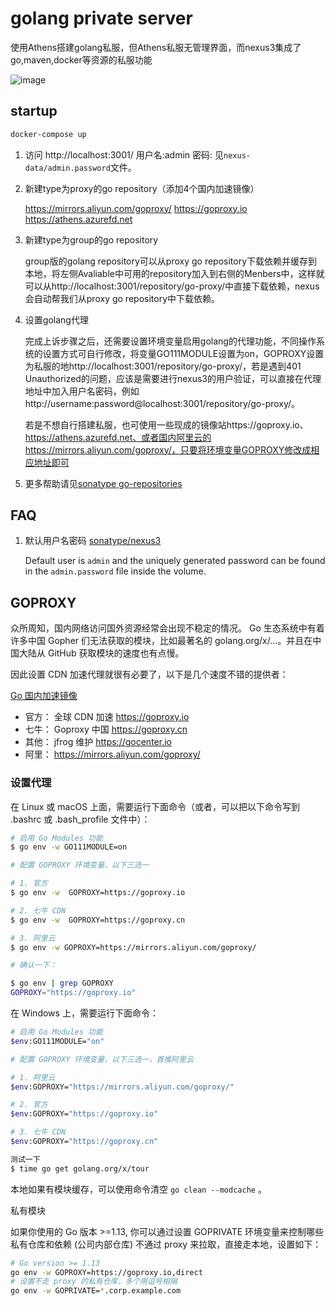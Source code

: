 
# golang private server

使用Athens搭建golang私服，但Athens私服无管理界面，而nexus3集成了go,maven,docker等资源的私服功能

![image](https://user-images.githubusercontent.com/1940588/75411600-c4afb680-595a-11ea-9c5c-c4d5e5fa79c1.png)

## startup

```bash
docker-compose up
```

1. 访问 http://localhost:3001/ 用户名:admin 密码: 见`nexus-data/admin.password`文件。
1. 新建type为proxy的go repository（添加4个国内加速镜像）

    https://mirrors.aliyun.com/goproxy/
    https://goproxy.io
    https://athens.azurefd.net

1. 新建type为group的go repository

    group版的golang repository可以从proxy go repository下载依赖并缓存到本地，将左侧Avaliable中可用的repository加入到右侧的Menbers中，这样就可以从http://localhost:3001/repository/go-proxy/中直接下载依赖，nexus会自动帮我们从proxy go repository中下载依赖。

1. 设置golang代理

    完成上诉步骤之后，还需要设置环境变量启用golang的代理功能，不同操作系统的设置方式可自行修改，将变量GO111MODULE设置为on，GOPROXY设置为私服的地http://localhost:3001/repository/go-proxy/，若是遇到401 Unauthorized的问题，应该是需要进行nexus3的用户验证，可以直接在代理地址中加入用户名密码，例如http://username:password@localhost:3001/repository/go-proxy/。

    若是不想自行搭建私服，也可使用一些现成的镜像站https://goproxy.io、https://athens.azurefd.net、或者国内阿里云的https://mirrors.aliyun.com/goproxy/，只要将环境变量GOPROXY修改成相应地址即可

1. 更多帮助请见[sonatype go-repositories](https://help.sonatype.com/repomanager3/formats/go-repositories)

## FAQ

1. 默认用户名密码 [sonatype/nexus3](https://hub.docker.com/r/sonatype/nexus3/)

    Default user is `admin` and the uniquely generated password can be found in the `admin.password` file inside the volume.

## GOPROXY

众所周知，国内网络访问国外资源经常会出现不稳定的情况。 Go 生态系统中有着许多中国 Gopher 们无法获取的模块，比如最著名的 golang.org/x/...。并且在中国大陆从 GitHub 获取模块的速度也有点慢。

因此设置 CDN 加速代理就很有必要了，以下是几个速度不错的提供者：

[Go 国内加速镜像](https://learnku.com/go/wikis/38122)

- 官方： 全球 CDN 加速 https://goproxy.io
- 七牛： Goproxy 中国 https://goproxy.cn
- 其他： jfrog 维护   https://gocenter.io
- 阿里： https://mirrors.aliyun.com/goproxy/

### 设置代理

在 Linux 或 macOS 上面，需要运行下面命令（或者，可以把以下命令写到 .bashrc 或 .bash_profile 文件中）：

```bash
# 启用 Go Modules 功能
$ go env -w GO111MODULE=on

# 配置 GOPROXY 环境变量，以下三选一

# 1. 官方
$ go env -w  GOPROXY=https://goproxy.io

# 2. 七牛 CDN
$ go env -w  GOPROXY=https://goproxy.cn

# 3. 阿里云
$ go env -w GOPROXY=https://mirrors.aliyun.com/goproxy/

# 确认一下：

$ go env | grep GOPROXY
GOPROXY="https://goproxy.io"
```

在 Windows 上，需要运行下面命令：

```bash
# 启用 Go Modules 功能
$env:GO111MODULE="on"

# 配置 GOPROXY 环境变量，以下三选一，首推阿里云

# 1. 阿里云
$env:GOPROXY="https://mirrors.aliyun.com/goproxy/"

# 2. 官方
$env:GOPROXY="https://goproxy.io"

# 3. 七牛 CDN
$env:GOPROXY="https://goproxy.cn"

测试一下
$ time go get golang.org/x/tour

```

本地如果有模块缓存，可以使用命令清空 `go clean --modcache` 。

私有模块

如果你使用的 Go 版本 >=1.13, 你可以通过设置 GOPRIVATE 环境变量来控制哪些私有仓库和依赖 (公司内部仓库) 不通过 proxy 来拉取，直接走本地，设置如下：

```bash
# Go version >= 1.13
go env -w GOPROXY=https://goproxy.io,direct
# 设置不走 proxy 的私有仓库，多个用逗号相隔
go env -w GOPRIVATE=*.corp.example.com
```
